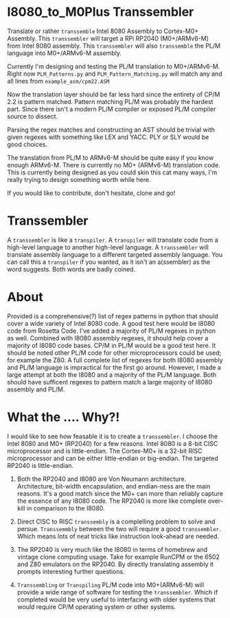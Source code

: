 # I8080_to_M0Plus Transsembler

Translate or rather `transsemble` Intel 8080 Assembly to Cortex-M0+ Assembly. This `transsembler` will target a RPi RP2040 (M0+/ARMv6-M) from Intel 8080 assembly. This `transsembler` will also `transsemble` the PL/M language into M0+/ARMv6-M assembly.

Currently I'm designing and testing the PL/M translation to M0+/ARMv6-M. Right now `PLM_Patterns.py` and `PLM_Pattern_Matching.py` will match any and all lines from `example_asm/cpm22.ASM`

Now the translation layer should be far less hard since the entirety of CP/M 2.2 is pattern matched. Pattern matching PL/M was probably the hardest part. Since there isn't a modern PL/M compiler or exposed PL/M compiler source to dissect.

Parsing the regex matches and constructing an AST should be trivial with given regexes with something like LEX and YACC. PLY or SLY would be good choices.

The translation from PL/M to ARMv6-M should be quite easy if you know enough ARMv6-M. There is currently no M0+ (ARMv6-M) translation code. This is currently being designed as you could skin this cat many ways, I'm really trying to design something worth while here.

If you would like to contribute, don't hesitate, clone and go!

# Transsembler

A `transsembler` is like a `transpiler`. A `transpiler` will translate code from a high-level language to another high-level language. A `transsembler` will translate assembly language to a different targeted assembly language. You can call this a `transpiler` if you wanted, as it isn't an a(ssembler) as the word suggests. Both words are badly coined.

# About

Provided is a comprehensive(?) list of regex patterns in python that should cover a wide variety of Intel 8080 code. A good test here would be I8080 code from Rosetta Code. I've added a majority of PL/M regexes in python as well. Combined with I8080 assembly regexes, it should help cover a majority of I8080 code bases. CP/M in PL/M would be a good test here. It should be noted other PL/M code for other microprocessors could be used; for example the Z80. A full complete list of regexes for both I8080 assembly and PL/M language is impractical for the first go around. However, I made a large attempt at both the I8080 and a majority of the PL/M language. Both should have sufficent regexes to pattern match a large majority of I8080 assembly and PL/M.

# What the .... Why?!

I would like to see how feasable it is to create a `transsembler`. I choose the Intel 8080 and M0+ (RP2040) for a few reasons. Intel 8080 is a 8-bit CISC microprocessor and is little-endian. The Cortex-M0+ is a 32-bit RISC microprocessor and can be either little-endian or big-endian. The targeted RP2040 is little-endian. 

1. Both the RP2040 and I8080 are Von Neumann architecture. Architecture, bit-width encapsulation, and endian-ness are the main reasons. It's a good match since the M0+ can more than reliably capture the essence of any I8080 code. The RP2040 is more like complete over-kill in comparison to the I8080.

2. Direct CISC to RISC `transsembly` is a complelling problem to solve and persue. `Transsemmbly` between the two will require a good `transsembler`. Which means lots of neat tricks like instruction look-ahead are needed. 

3. The RP2040 is very much like the I8080 in terms of homebrew and vintage clone computing usage. Take for example RunCPM or the 6502 and Z80 emulators on the RP2040. By directly translating assembly it prompts interesting further questions.

4. `Transsembling` or `Transpiling` PL/M code into M0+(ARMv6-M) will provide a wide range of software for testing the `transsembler`. Which if completed would be very useful to interfacing with older systems that would require CP/M operating system or other systems.

